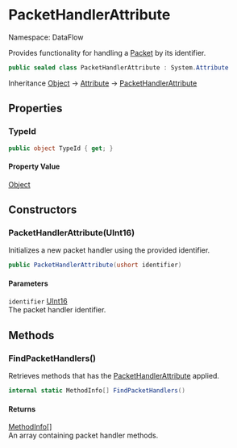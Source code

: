 # PacketHandlerAttribute

Namespace: DataFlow

Provides functionality for handling a [Packet](./dataflow.packet.md) by its identifier.

```csharp
public sealed class PacketHandlerAttribute : System.Attribute
```

Inheritance [Object](https://docs.microsoft.com/en-us/dotnet/api/system.object) → [Attribute](https://docs.microsoft.com/en-us/dotnet/api/system.attribute) → [PacketHandlerAttribute](./dataflow.packethandlerattribute.md)

## Properties

### **TypeId**

```csharp
public object TypeId { get; }
```

#### Property Value

[Object](https://docs.microsoft.com/en-us/dotnet/api/system.object)<br>

## Constructors

### **PacketHandlerAttribute(UInt16)**

Initializes a new packet handler using the provided identifier.

```csharp
public PacketHandlerAttribute(ushort identifier)
```

#### Parameters

`identifier` [UInt16](https://docs.microsoft.com/en-us/dotnet/api/system.uint16)<br>
 The packet handler identifier.

## Methods

### **FindPacketHandlers()**

Retrieves methods that has the [PacketHandlerAttribute](./dataflow.packethandlerattribute.md) applied.

```csharp
internal static MethodInfo[] FindPacketHandlers()
```

#### Returns

[MethodInfo[]](https://docs.microsoft.com/en-us/dotnet/api/system.reflection.methodinfo)<br>
 An array containing packet handler methods.
